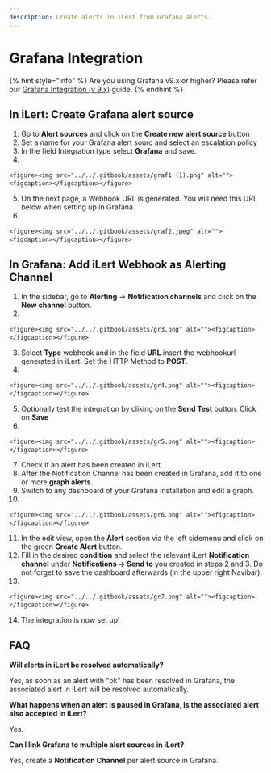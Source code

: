 ```yaml
---
description: Create alerts in iLert from Grafana alerts.
---
```


# Grafana Integration

{% hint style="info" %}
Are you using Grafana v9.x or higher? Please refer our [Grafana Integration (v 9.x)](grafana-integration-v-9.x.md) guide.
{% endhint %}

## In iLert: Create Grafana alert source

1. Go to **Alert sources** and click on the **Create new alert source** button
2. Set a name for your Grafana alert sourc and select an escalation policy
3. In the field Integration type select **Grafana** and save.
4.

    <figure><img src="../../.gitbook/assets/graf1 (1).png" alt=""><figcaption></figcaption></figure>
5. On the next page, a Webhook URL is generated. You will need this URL below when setting up in Grafana.
6.

    <figure><img src="../../.gitbook/assets/graf2.jpeg" alt=""><figcaption></figcaption></figure>

## In Grafana: Add iLert Webhook as Alerting Channel <a href="#add-webhook" id="add-webhook"></a>

1. In the sidebar, go to **Alerting** → **Notification channels** and click on the **New channel** button.
2.

    <figure><img src="../../.gitbook/assets/gr3.png" alt=""><figcaption></figcaption></figure>
3. Select **Type** webhook and in the field **URL** insert the webhookurl generated in iLert. Set the HTTP Method to **POST**.
4.

    <figure><img src="../../.gitbook/assets/gr4.png" alt=""><figcaption></figcaption></figure>
5. Optionally test the integration by cliking on the **Send Test** button. Click on **Save**
6.

    <figure><img src="../../.gitbook/assets/gr5.png" alt=""><figcaption></figcaption></figure>
7. Check if an alert has been created in iLert.
8. After the Notification Channel has been created in Grafana, add it to one or more **graph alerts**.
9. Switch to any dashboard of your Grafana installation and edit a graph.
10.

    <figure><img src="../../.gitbook/assets/gr6.png" alt=""><figcaption></figcaption></figure>
11. In the edit view, open the **Alert** section via the left sidemenu and click on the green **Create Alert** button.
12. Fill in the desired **condition** and select the relevant iLert **Notification channel** under **Notifications → Send to** you created in steps 2 and 3. Do not forget to save the dashboard afterwards (in the upper right Navibar).
13.

    <figure><img src="../../.gitbook/assets/gr7.png" alt=""><figcaption></figcaption></figure>
14. The integration is now set up!

## FAQ <a href="#faq" id="faq"></a>

**Will alerts in iLert be resolved automatically?**

Yes, as soon as an alert with "ok" has been resolved in Grafana, the associated alert in iLert will be resolved automatically.

**What happens when an alert is paused in Grafana, is the associated alert also accepted in iLert?**

Yes.

**Can I link Grafana to multiple alert sources in iLert?**

Yes, create a **Notification Channel** per alert source in Grafana.
